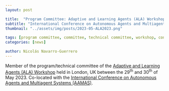 ```yaml
---
layout: post

title:  "Program Committee: Adaptive and Learning Agents (ALA) Workshop"
subtitle: "International Conference on Autonomous Agents and Multiagent Systems (AAMAS)"
thumbnail: "../assets/img/posts/2023-05-ALA2023.png"

tags: [program committee, committee, technical committee, workshop, conference]
categories: [news]

author: Nicolás Navarro-Guerrero
---
```


Member of the program/technical committee of the <a href="https://alaworkshop2023.github.io/" target="_blank">Adaptive and Learning Agents (ALA) Workshop</a> held in London, UK between the 29<sup>th</sup> and 30<sup>th</sup> of May 2023. Co-located with the <a href="https://aamas2023.soton.ac.uk" target="_blank">International Conference on Autonomous Agents and Multiagent Systems (AAMAS)</a>.

<!--more-->

